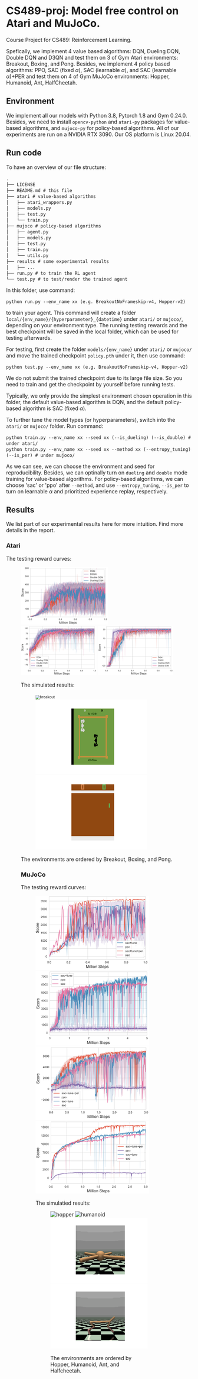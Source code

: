 # CS489-proj: Model free control on Atari and MuJoCo.
Course Project for CS489: Reinforcement Learning. 

Spefically, we implement 4 value based algorithms: DQN, Dueling DQN, Double DQN and D3QN and test them on 3 of Gym Atari environments: Breakout, Boxing, and Pong. Besides, we implement 4 policy based algorithms: PPO, SAC (fixed $\alpha$), SAC (learnable $\alpha$), and SAC (learnable $\alpha$)+PER and test them on 4 of Gym MuJoCo environments: Hopper, Humanoid, Ant, HalfCheetah.

## Environment

We implement all our models with Python 3.8, Pytorch 1.8 and Gym 0.24.0. Besides, we need to install `opencv-python` and `atari-py` packages for value-based algorithms, and `mujoco-py` for policy-based algorithms. All of our experiments are run on a NVIDIA RTX 3090. Our OS platform is Linux 20.04.

## Run code

To have an overview of our file structure:

```shell
.
├── LICENSE 
├── README.md # this file
├── atari # value-based algorithms
│   ├── atari_wrappers.py
│   ├── models.py
│   ├── test.py
│   └── train.py
├── mujoco # policy-based algorithms
│   ├── agent.py
│   ├── models.py
│   ├── test.py
│   ├── train.py
│   └── utils.py
├── results # some experimental results
│   ├── ...
├── run.py # to train the RL agent
└── test.py # to test/render the trained agent 
```

In this folder, use command:

```shell
python run.py --env_name xx (e.g. BreakoutNoFrameskip-v4, Hopper-v2)
```

to train your agent. This command will create a folder `local/{env_name}/{hyperparameter}_{datetime}` under `atari/` or `mujoco/`, depending on your environment type. The running testing rewards and the best checkpoint will be saved in the local folder, which can be used for testing afterwards.

For testing, first create the folder `models/{env_name}` under `atari/` or `mujoco/` and move the trained checkpoint `policy.pth` under it, then use command:

```shell
python test.py --env_name xx (e.g. BreakoutNoFrameskip-v4, Hopper-v2)
```

We do not submit the trained checkpoint due to its large file size. So you need to train and get the checkpoint by yourself before running tests. 

Typically, we only provide the simplest environment chosen operation in this folder, the default value-based algorithm is DQN, and the default policy-based algorithm is SAC (fixed $\alpha$).

To further tune the model types (or hyperparameters), switch into the `atari/` or `mujoco/` folder. Run command:

```shell
python train.py --env_name xx --seed xx (--is_dueling) (--is_double) # under atari/
python train.py --env_name xx --seed xx --method xx (--entropy_tuning) (--is_per) # under mujoco/
```

As we can see, we can choose the environment and seed for reproducibility. Besides, we can optinally turn on `dueling` and `double` mode training for value-based algorithms. For policy-based algorithms, we can choose 'sac' or 'ppo' after `--method`, and use `--entropy_tuning`, `--is_per` to turn on learnable $\alpha$ and prioritized experience replay, respectively.

## Results

We list part of our experimental results here for more intuition. Find more details in the report.

### Atari

The testing reward curves:

<figure class="atari_score">
   <img src="results/breakout_score.png" alt="breakout_score" style="zoom:23%;" />
   <img src="results/boxing_score.png" alt="boxing_score" style="zoom:20%;" />
   <img src="results/pong_score.png" alt="pong_score" style="zoom:20%;" />

The simulated results:

<figure class="atari_simulate">
  <img src="results/Breakout.gif" alt="breakout" style="zoom:70%;" />
  <img src="results/Boxing.gif" alt="boxing" style="zoom:70%;" />
  <img src="results/Pong.gif" alt="pong" style="zoom:70%;" />
</figure>



 The environments are ordered by Breakout, Boxing, and Pong.

### MuJoCo

The testing reward curves:

<figure class="mujoco_score">
  <img src="results/hopper_score.png" alt="hopper_score" style="zoom:30%;" />
  <img src="results/humanoid_score.png" alt="humanoid_score" style="zoom:30%;" />
  <img src="results/ant_score.png" alt="ant_score" style="zoom:30%;" />
  <img src="results/halfcheetah_score.png" alt="halfcheetah_score" style="zoom:30%;" />

The simulatied results:

<figure class="mujoco_simulate">
  <img src="results/hopper.gif" alt="hopper" style="zoom:100%;" />
  <img src="results/humanoid.gif" alt="humanoid" style="zoom:100%;" />
  <img src="results/ant.gif" alt="ant" style="zoom:100%;" />
  <img src="results/halfcheetah.gif" alt="halfcheetah" style="zoom:100%;" />

  The environments are ordered by Hopper, Humanoid, Ant, and Halfcheetah.

